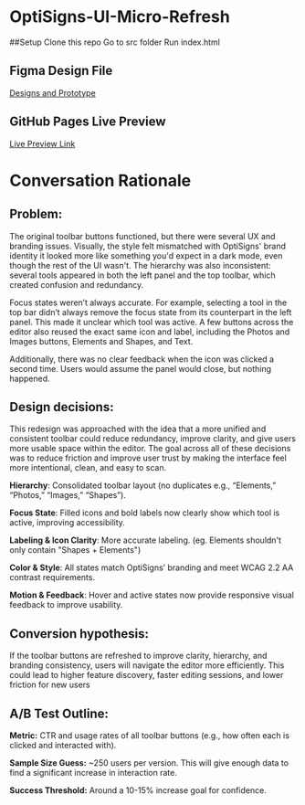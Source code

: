 # OptiSigns-UI-Micro-Refresh

##Setup
Clone this repo
Go to src folder
Run index.html

## Figma Design File

[Designs and Prototype](https://www.figma.com/design/TvAVeB5wpu5SeUCU51lz65/OptiSigns-UI-Micro-Refresh?node-id=0-1&t=AWxiDcdE5xQ6j4un-1)

## GitHub Pages Live Preview

[Live Preview Link](https://strawberigirl.github.io/)

# Conversation Rationale

## Problem:

The original toolbar buttons functioned, but there were several UX and branding issues. Visually, the style felt mismatched with OptiSigns' brand identity it looked more like something you'd expect in a dark mode, even though the rest of the UI wasn't. The hierarchy was also inconsistent: several tools appeared in both the left panel and the top toolbar, which created confusion and redundancy.

Focus states weren’t always accurate. For example, selecting a tool in the top bar didn’t always remove the focus state from its counterpart in the left panel. This made it unclear which tool was active. A few buttons across the editor also reused the exact same icon and label, including the Photos and Images buttons, Elements and Shapes, and Text.

Additionally, there was no clear feedback when the icon was clicked a second time. Users would assume the panel would close, but nothing happened.

## Design decisions:

This redesign was approached with the idea that a more unified and consistent toolbar could reduce redundancy, improve clarity, and give users more usable space within the editor. The goal across all of these decisions was to reduce friction and improve user trust by making the interface feel more intentional, clean, and easy to scan.

**Hierarchy**: Consolidated toolbar layout (no duplicates e.g., “Elements,” “Photos,” “Images,” “Shapes”).

**Focus State**: Filled icons and bold labels now clearly show which tool is active, improving accessibility.

**Labeling & Icon Clarity**: More accurate labeling. (eg. Elements shouldn't only contain "Shapes + Elements")

**Color & Style**: All states match OptiSigns’ branding and meet WCAG 2.2 AA contrast requirements.

**Motion & Feedback**: Hover and active states now provide responsive visual feedback to improve usability.

## Conversion hypothesis:

If the toolbar buttons are refreshed to improve clarity, hierarchy, and branding consistency, users will navigate the editor more efficiently. This could lead to higher feature discovery, faster editing sessions, and lower friction for new users

## A/B Test Outline:

**Metric:**
CTR and usage rates of all toolbar buttons (e.g., how often each is clicked and interacted with).

**Sample Size Guess:**
~250 users per version.
This will give enough data to find a significant increase in interaction rate.

**Success Threshold:**
Around a 10-15% increase goal for confidence.
